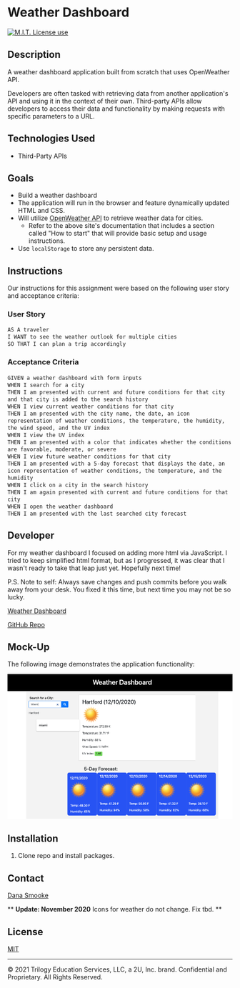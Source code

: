 
# Weather Dashboard

<span align="left">

<a href="https://img.shields.io/badge/License-MIT-brightgreen?style=plastic"><img alt="M.I.T. License use" src="https://img.shields.io/badge/License-MIT-brightgreen?style=plastic"/></a>

 </span>
 
## Description

A weather dashboard application built from scratch that uses OpenWeather API. 

Developers are often tasked with retrieving data from another application's API and using it in the context of their own. Third-party APIs allow developers to access their data and functionality by making requests with specific parameters to a URL. 


## Technologies Used

- Third-Party APIs

## Goals
- Build a weather dashboard
- The application will run in the browser and feature dynamically updated HTML and CSS.
- Will utilize [OpenWeather API](https://openweathermap.org/api) to retrieve weather data for cities.
    - Refer to the above site's documentation that includes a section called "How to start" that will provide basic setup and usage instructions. 
- Use `localStorage` to store any persistent data.


## Instructions

Our instructions for this assignment were based on the following user story and acceptance criteria:

### User Story

```
AS A traveler
I WANT to see the weather outlook for multiple cities
SO THAT I can plan a trip accordingly
```

### Acceptance Criteria

```
GIVEN a weather dashboard with form inputs
WHEN I search for a city
THEN I am presented with current and future conditions for that city and that city is added to the search history
WHEN I view current weather conditions for that city
THEN I am presented with the city name, the date, an icon representation of weather conditions, the temperature, the humidity, the wind speed, and the UV index
WHEN I view the UV index
THEN I am presented with a color that indicates whether the conditions are favorable, moderate, or severe
WHEN I view future weather conditions for that city
THEN I am presented with a 5-day forecast that displays the date, an icon representation of weather conditions, the temperature, and the humidity
WHEN I click on a city in the search history
THEN I am again presented with current and future conditions for that city
WHEN I open the weather dashboard
THEN I am presented with the last searched city forecast
```

## Developer

For my weather dashboard I focused on adding more html via JavaScript. I tried to keep simplified html format, but as I progressed, it was clear that I wasn't ready to take that leap just yet. Hopefully next time!

P.S. Note to self: Always save changes and push commits before you walk away from your desk. You fixed it this time, but next time you may not be so lucky.

[Weather Dashboard](https://dsmooke.github.io/weather-dashboard/)

[GitHub Repo](https://github.com/dsmooke/weather-dashboard)


## Mock-Up

The following image demonstrates the application functionality:

![weather dashboard demo](./assets/imgs/weather-final-demo.png)

## Installation

1. Clone repo and install packages.

## Contact

[Dana Smooke]("https://github.com/dsmooke")

** **Update: November 2020** Icons for weather do not change. Fix tbd. **

## License

[MIT]("https://opensource.org/licenses/MIT")

---

© 2021 Trilogy Education Services, LLC, a 2U, Inc. brand. Confidential and Proprietary. All Rights Reserved.


